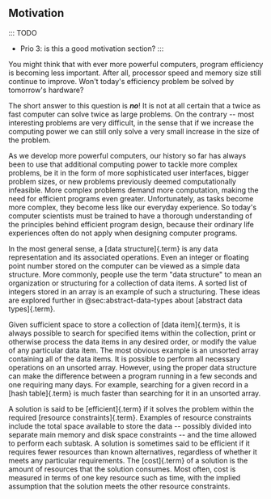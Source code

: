
## Motivation

::: TODO
- Prio 3: is this a good motivation section?
:::

You might think that with ever more powerful computers, program
efficiency is becoming less important. After all, processor speed and
memory size still continue to improve. Won't today's efficiency
problem be solved by tomorrow's hardware?

The short answer to this question is ***no***!
It is not at all certain that a twice as fast computer can solve
twice as large problems. On the contrary -- most interesting problems
are very difficult, in the sense that if we increase the computing power
we can still only solve a very small increase in the size of the problem.

As we develop more powerful computers, our history so far has always
been to use that additional computing power to tackle more complex
problems, be it in the form of more sophisticated user interfaces,
bigger problem sizes, or new problems previously deemed computationally
infeasible. More complex problems demand more computation, making the
need for efficient programs even greater. Unfortunately, as tasks become
more complex, they become less like our everyday experience. So today's
computer scientists must be trained to have a thorough understanding of
the principles behind efficient program design, because their ordinary
life experiences often do not apply when designing computer programs.

In the most general sense, a [data structure]{.term} is any
data representation and its associated operations.
Even an integer or floating point number stored on the computer can be
viewed as a simple data structure. More commonly, people use the term
"data structure" to mean an organization or structuring for a
collection of data items. A sorted list of integers stored in an array
is an example of such a structuring. These ideas are explored further in
@sec:abstract-data-types about [abstract data types]{.term}.

Given sufficient space to store a collection of
[data item]{.term}s, it is always
possible to search for specified items within the collection, print or
otherwise process the data items in any desired order, or modify the
value of any particular data item. The most obvious example is an
unsorted array containing all of the data items. It is possible to
perform all necessary operations on an unsorted array. However, using
the proper data structure can make the difference between a program
running in a few seconds and one requiring many days. For example,
searching for a given record in a [hash table]{.term}
is much faster than searching for it in an unsorted array.

A solution is said to be [efficient]{.term} if
it solves the problem within the required
[resource constraints]{.term}. Examples of
resource constraints include the total space available to store the data
-- possibly divided into separate main memory and disk space constraints
-- and the time allowed to perform each subtask. A solution is sometimes
said to be efficient if it requires fewer resources than known
alternatives, regardless of whether it meets any particular
requirements. The [cost]{.term} of a solution is
the amount of resources that the solution consumes. Most often, cost is
measured in terms of one key resource such as time, with the implied
assumption that the solution meets the other resource constraints.

